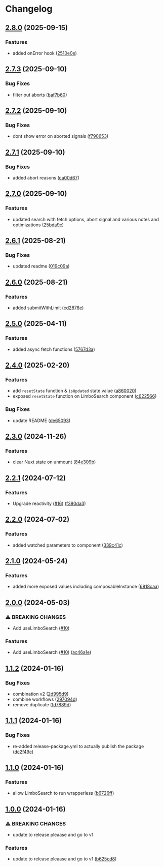 # Changelog

## [2.8.0](https://github.com/limbo-works/Limbo.Nuxt.Search/compare/v2.7.3...v2.8.0) (2025-09-15)


### Features

* added onError hook ([2510e0e](https://github.com/limbo-works/Limbo.Nuxt.Search/commit/2510e0e7798b0bca4fb440a189b001829e0efa38))

## [2.7.3](https://github.com/limbo-works/Limbo.Nuxt.Search/compare/v2.7.2...v2.7.3) (2025-09-10)


### Bug Fixes

* filter out aborts ([baf7b60](https://github.com/limbo-works/Limbo.Nuxt.Search/commit/baf7b60a717d50ae8bbdfc683eb31d174cbf906e))

## [2.7.2](https://github.com/limbo-works/Limbo.Nuxt.Search/compare/v2.7.1...v2.7.2) (2025-09-10)


### Bug Fixes

* dont show error on aborted signals ([f790653](https://github.com/limbo-works/Limbo.Nuxt.Search/commit/f790653135482d782ac06bc6845382e349bf689c))

## [2.7.1](https://github.com/limbo-works/Limbo.Nuxt.Search/compare/v2.7.0...v2.7.1) (2025-09-10)


### Bug Fixes

* added abort reasons ([ca00d67](https://github.com/limbo-works/Limbo.Nuxt.Search/commit/ca00d674c12e7f318287636279a4d20cc4517d0d))

## [2.7.0](https://github.com/limbo-works/Limbo.Nuxt.Search/compare/v2.6.1...v2.7.0) (2025-09-10)


### Features

* updated search with fetch options, abort signal and various notes and optimizations ([25bda9c](https://github.com/limbo-works/Limbo.Nuxt.Search/commit/25bda9c347a89fc249ddae8c7a18be8f306c8961))

## [2.6.1](https://github.com/limbo-works/Limbo.Nuxt.Search/compare/v2.6.0...v2.6.1) (2025-08-21)


### Bug Fixes

* updated readme ([019c09a](https://github.com/limbo-works/Limbo.Nuxt.Search/commit/019c09aad0189cc511a1200c98e411ecb49e162f))

## [2.6.0](https://github.com/limbo-works/Limbo.Nuxt.Search/compare/v2.5.0...v2.6.0) (2025-08-21)


### Features

* added submitWithLimit ([cd2878e](https://github.com/limbo-works/Limbo.Nuxt.Search/commit/cd2878e5b117c0de85ca3b53a52f2efe735bf411))

## [2.5.0](https://github.com/limbo-works/Limbo.Nuxt.Search/compare/v2.4.0...v2.5.0) (2025-04-11)


### Features

* added async fetch functions ([5767d3a](https://github.com/limbo-works/Limbo.Nuxt.Search/commit/5767d3a45d8d7b7a69afef64500e04de84538847))

## [2.4.0](https://github.com/limbo-works/Limbo.Nuxt.Search/compare/v2.3.0...v2.4.0) (2025-02-20)


### Features

* add `resetState` function & `isUpdated` state value ([a860020](https://github.com/limbo-works/Limbo.Nuxt.Search/commit/a8600204a909604df62201f1ffb326b1b5b7bfaa))
* exposed `resetState` function on LimboSearch component ([c622566](https://github.com/limbo-works/Limbo.Nuxt.Search/commit/c622566d9493e3dc88598734271bace5b799a910))


### Bug Fixes

* update README ([de65093](https://github.com/limbo-works/Limbo.Nuxt.Search/commit/de650936a32993d0fada628bbf5ef0810255ad5e))

## [2.3.0](https://github.com/limbo-works/Limbo.Nuxt.Search/compare/v2.2.1...v2.3.0) (2024-11-26)


### Features

* clear Nuxt state on unmount ([84e309b](https://github.com/limbo-works/Limbo.Nuxt.Search/commit/84e309b6f2937cbf8d960549c226ffb6109dff41))

## [2.2.1](https://github.com/limbo-works/Limbo.Nuxt.Search/compare/v2.2.0...v2.2.1) (2024-07-12)


### Features

* Upgrade reactivity ([#16](https://github.com/limbo-works/Limbo.Nuxt.Search/issues/16)) ([f380da3](https://github.com/limbo-works/Limbo.Nuxt.Search/commit/f380da370e1861ddf740557d8ce0a6724163840e))

## [2.2.0](https://github.com/limbo-works/Limbo.Nuxt.Search/compare/v2.1.0...v2.2.0) (2024-07-02)


### Features

* added watched parameters to component ([339c41c](https://github.com/limbo-works/Limbo.Nuxt.Search/commit/339c41c9467a0d8ef4ec62d15a1472e4437ce9dc))

## [2.1.0](https://github.com/limbo-works/Limbo.Nuxt.Search/compare/v2.0.0...v2.1.0) (2024-05-24)


### Features

* added more exposed values including composableInstance ([6818caa](https://github.com/limbo-works/Limbo.Nuxt.Search/commit/6818caaaa07f248064dbb526772962173c70014b))

## [2.0.0](https://github.com/limbo-works/Limbo.Nuxt.Search/compare/v1.1.2...v2.0.0) (2024-05-03)


### ⚠ BREAKING CHANGES

* Add useLimboSearch ([#10](https://github.com/limbo-works/Limbo.Nuxt.Search/issues/10))

### Features

* Add useLimboSearch ([#10](https://github.com/limbo-works/Limbo.Nuxt.Search/issues/10)) ([ac46a1e](https://github.com/limbo-works/Limbo.Nuxt.Search/commit/ac46a1ec6bacb2b501a98a17b028a18fa415483d))

## [1.1.2](https://github.com/limbo-works/Limbo.Nuxt.Search/compare/v1.1.1...v1.1.2) (2024-01-16)


### Bug Fixes

* combination v2 ([2d995d9](https://github.com/limbo-works/Limbo.Nuxt.Search/commit/2d995d939a6ddfa5ec387835361205d6e510a239))
* combine workflows ([297094d](https://github.com/limbo-works/Limbo.Nuxt.Search/commit/297094dcd4558022a3a8609d9d1d0b1daf9168bb))
* remove duplicate ([fd7889d](https://github.com/limbo-works/Limbo.Nuxt.Search/commit/fd7889d1a43f6493e3d0a65d6bffbd31f340e313))

## [1.1.1](https://github.com/limbo-works/Limbo.Nuxt.Search/compare/v1.1.0...v1.1.1) (2024-01-16)


### Bug Fixes

* re-added release-package.yml to actually publish the package ([dc2f49c](https://github.com/limbo-works/Limbo.Nuxt.Search/commit/dc2f49cd33390f4bb1f151225dc39dda0e802730))

## [1.1.0](https://github.com/limbo-works/Limbo.Nuxt.Search/compare/v1.0.0...v1.1.0) (2024-01-16)


### Features

* allow LimboSearch to run wrapperless ([b6726ff](https://github.com/limbo-works/Limbo.Nuxt.Search/commit/b6726ff25de150cb1d1919d388089f0f7dc2d176))

## [1.0.0](https://github.com/limbo-works/Limbo.Nuxt.Search/compare/0.2.0...v1.0.0) (2024-01-16)


### ⚠ BREAKING CHANGES

* update to release pleaase and go to v1

### Features

* update to release pleaase and go to v1 ([b625cd8](https://github.com/limbo-works/Limbo.Nuxt.Search/commit/b625cd8cc556a54bcca2a6073df359e1c5af8607))
